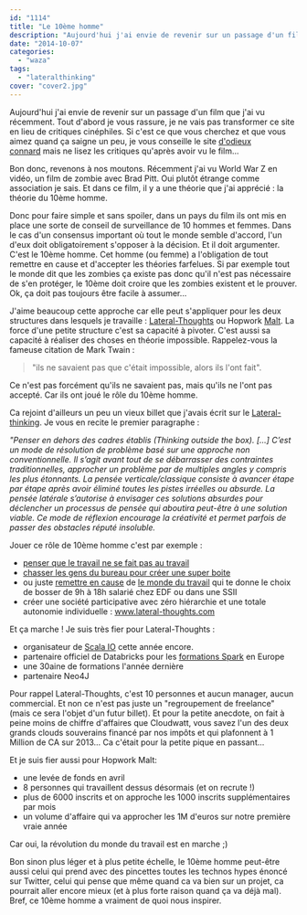 ```yaml
---
id: "1114"
title: "Le 10ème homme"
description: "Aujourd'hui j'ai envie de revenir sur un passage d'un film que j'ai vu récemment. Tout d'abord je vous rassure, je ne vais pas transformer ce site en ..."
date: "2014-10-07"
categories: 
  - "waza"
tags: 
  - "lateralthinking"
cover: "cover2.jpg"
---
```


Aujourd'hui j'ai envie de revenir sur un passage d'un film que j'ai vu récemment. Tout d'abord je vous rassure, je ne vais pas transformer ce site en lieu de critiques cinéphiles. Si c'est ce que vous cherchez et que vous aimez quand ça saigne un peu, je vous conseille le site [d'odieux connard](http://odieuxconnard.wordpress.com/) mais ne lisez les critiques qu'après avoir vu le film...

Bon donc, revenons à nos moutons. Récemment j'ai vu World War Z en vidéo, un film de zombie avec Brad Pitt. Oui plutôt étrange comme association je sais. Et dans ce film, il y a une théorie que j'ai apprécié : la théorie du 10ème homme.

Donc pour faire simple et sans spoiler, dans un pays du film ils ont mis en place une sorte de conseil de surveillance de 10 hommes et femmes. Dans le cas d'un consensus important où tout le monde semble d'accord, l'un d'eux doit obligatoirement s'opposer à la décision. Et il doit argumenter. C'est le 10ème homme. Cet homme (ou femme) a l'obligation de tout remettre en cause et d'accepter les théories farfelues. Si par exemple tout le monde dit que les zombies ça existe pas donc qu'il n'est pas nécessaire de s'en protéger, le 10ème doit croire que les zombies existent et le prouver. Ok, ça doit pas toujours être facile à assumer...

J'aime beaucoup cette approche car elle peut s'appliquer pour les deux structures dans lesquels je travaille : [Lateral-Thoughts](http://www.lateral-thoughts.com/) ou Hopwork [Malt](http://www.malt.fr). La force d'une petite structure c'est sa capacité à pivoter. C'est aussi sa capacité à réaliser des choses en théorie impossible. Rappelez-vous la fameuse citation de Mark Twain :

> "ils ne savaient pas que c'était impossible, alors ils l'ont fait".

Ce n'est pas forcément qu'ils ne savaient pas, mais qu'ils ne l'ont pas accepté. Car ils ont joué le rôle du 10ème homme.

Ca rejoint d'ailleurs un peu un vieux billet que j'avais écrit sur le [Lateral-thinking](http://www.eventuallycoding.com/index.php/lateral-thinking/ "Lateral Thinking"). Je vous en recite le premier paragraphe :

_"Penser en dehors des cadres établis (Thinking outside the box)._ _\[...\] C’est un mode de résolution de problème basé sur une approche non conventionnelle. Il s’agit avant tout de se débarrasser des contraintes traditionnelles, approcher un problème par de multiples angles y compris les plus étonnants._ _La pensée verticale/classique consiste à avancer étape par étape après avoir éliminé toutes les pistes irréelles ou absurde. La pensée latérale s’autorise à envisager ces solutions absurdes pour déclencher un processus de pensée qui aboutira peut-être à une solution viable. Ce mode de réflexion encourage la créativité et permet parfois de passer des obstacles réputé insoluble._

Jouer ce rôle de 10ème homme c'est par exemple :

- [penser que le travail ne se fait pas au travail](https://www.hopwork.com/blog/pourquoi-le-travail-ne-se-fait-pas-au-travail/)
- [chasser les gens du bureau pour créer une super boite](https://www.hopwork.com/blog/pourquoi-nous-avons-chasse-notre-equipe-du-bureau-ou-presque/)
- ou juste [remettre en cause](https://eventuallycoding.com/2013/08/12/travailler-autrement) de [le monde du travail](http://www.eventuallycoding.com/index.php/tu-fais-quoi-dans-la-vie/ ) qui te donne le choix de bosser de 9h à 18h salarié chez EDF ou dans une SSII
- créer une société participative avec zéro hiérarchie et une totale autonomie individuelle : www.lateral-thoughts.com

Et ça marche ! Je suis très fier pour Lateral-Thoughts :

- organisateur de [Scala IO](http://scala.io/) cette année encore.
- partenaire officiel de Databricks pour les [formations Spark](http://www.lateral-thoughts.com/formations/formation-spark) en Europe
- une 30aine de formations l'année dernière
- partenaire Neo4J

Pour rappel Lateral-Thoughts, c'est 10 personnes et aucun manager, aucun commercial. Et non ce n'est pas juste un "regroupement de freelance" (mais ce sera l'objet d'un futur billet). Et pour la petite anecdote, on fait à peine moins de chiffre d'affaires que Cloudwatt, vous savez l'un des deux grands clouds souverains financé par nos impôts et qui plafonnent à 1 Million de CA sur 2013... Ca c'était pour la petite pique en passant...

Et je suis fier aussi pour Hopwork Malt:

- une levée de fonds en avril
- 8 personnes qui travaillent dessus désormais (et on recrute !)
- plus de 6000 inscrits et on approche les 1000 inscrits supplémentaires par mois
- un volume d'affaire qui va approcher les 1M d'euros sur notre première vraie année

Car oui, la révolution du monde du travail est en marche ;)

Bon sinon plus léger et à plus petite échelle, le 10ème homme peut-être aussi celui qui prend avec des pincettes toutes les technos hypes énoncé sur Twitter, celui qui pense que même quand ca va bien sur un projet, ca pourrait aller encore mieux (et à plus forte raison quand ça va déjà mal). Bref, ce 10ème homme a vraiment de quoi nous inspirer.

